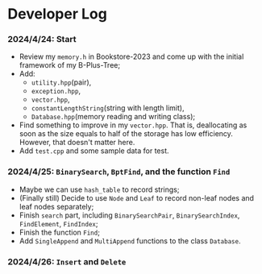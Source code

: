 Developer Log
===

### 2024/4/24: Start
- Review my `memory.h` in Bookstore-2023 and come up with the initial framework of my B-Plus-Tree;
- Add:
  - `utility.hpp`(pair),
  - `exception.hpp`,
  - `vector.hpp`,
  - `constantLengthString`(string with length limit),
  - `Database.hpp`(memory reading and writing class);
- Find something to improve in my `vector.hpp`. That is, deallocating as soon as the size equals to half of the storage has low efficiency. However, that doesn't matter here.
- Add `test.cpp` and some sample data for test.

### 2024/4/25: `BinarySearch`, `BptFind`, and the function `Find`
- Maybe we can use `hash_table` to record strings;
- (Finally still) Decide to use `Node` and `Leaf` to record non-leaf nodes and leaf nodes separately;
- Finish `search` part, including `BinarySearchPair`, `BinarySearchIndex`, `FindElement`, `FindIndex`;
- Finish the function `Find`;
- Add `SingleAppend` and `MultiAppend` functions to the class `Database`.

### 2024/4/26: `Insert` and `Delete`